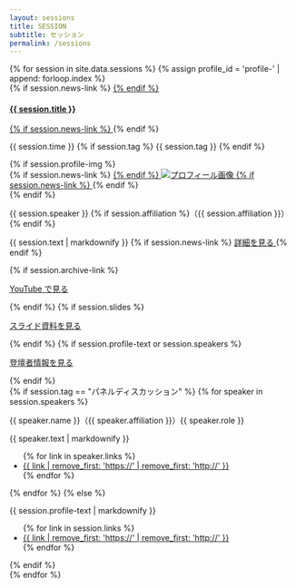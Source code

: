 ```yaml
---
layout: sessions
title: SESSION
subtitle: セッション
permalink: /sessions
---
```

  <div class="row text-left">
    {% for session in site.data.sessions %}
      {% assign profile_id = 'profile-' | append: forloop.index %}
    <div class="col-md-6 col-12 p-3" id="{{data.title}}">
      {% if session.news-link %}
      <a href='{{ session.news-link }}'>
      {% endif %}
      <h4 class="ws-title">{{ session.title }}</h4>
      {% if session.news-link %}
      </a>
      {% endif %}
      <p>
        {{ session.time }}
        {% if session.tag %}
        <span class="badge badge-ws">{{ session.tag }}</span>
        {% endif %}
      </p>
     {% if session.profile-img %}
      <div class="my-3">
        {% if session.news-link %}
        <a href='{{ session.news-link }}'>
        {% endif %}
        <img src="img/{{ site.year }}/session/{{ session.profile-img }}" class="w-100 px-5" alt="プロフィール画像">
        {% if session.news-link %}
        </a>
        {% endif %}
      </div>
      {% endif %}
      <p class="session-speaker-name">{{ session.speaker }} {% if session.affiliation %}（{{ session.affiliation }}）{% endif %}</p>
      <p>
	{{ session.text | markdownify }}
	{% if session.news-link %}
	<a class='btn btn-main btn-sm' href='{{ session.news-link }}'>
	  <i class='fas fa-scroll'></i> 詳細を見る
	</a>
	{% endif %}
      </p>
      {% if session.archive-link %}
      <p>
      	<a href="{{ session.archive-link }}" target="_blank" rel="noopener" class="btn btn-main btn-sm"><i class="fab fa-youtube"></i> YouTube で見る</a>
      </p>
      {% endif %}
      {% if session.slides %}
      <p>
      	<a href="{{ session.slides }}" target="_blank" rel="noopener" class="btn btn-main btn-sm"><i class="fas fa-scroll"></i> スライド資料を見る</a>
      </p>
      {% endif %}
      {% if session.profile-text or session.speakers %}
      <p>
      	<a href="#{{ profile_id }}" role="button" data-toggle="collapse" class="btn btn-main btn-sm"><i class="fas fa-angle-down"></i> 登壇者情報を見る</a>
      </p>
      {% endif %}
      <div class="collapse mt-3" id="{{ profile_id }}">
        {% if session.tag == "パネルディスカッション" %}
        {% for speaker in session.speakers %}
        <p class="session-speaker-name">{{ speaker.name }}（{{ speaker.affiliation }}）<span class="badge badge-main">{{ speaker.role }}</span></p>
        <p>{{ speaker.text | markdownify }}</p>
        <ul>
          {% for link in speaker.links %}
          <li><a href="{{ link }}" target="_blank" rel="noopener external">{{ link | remove_first: 'https://' | remove_first: 'http://' }}</a></li>
          {% endfor %}
        </ul>
        {% endfor %}
        {% else %}
        <p>{{ session.profile-text | markdownify }}</p>
        <ul>
          {% for link in session.links %}
          <li><a href="{{ link }}" target="_blank" rel="noopener external">{{ link | remove_first: 'https://' | remove_first: 'http://' }}</a></li>
          {% endfor %}
        </ul>
        {% endif %}
      </div>
    </div>
    {% endfor %}
  </div>
